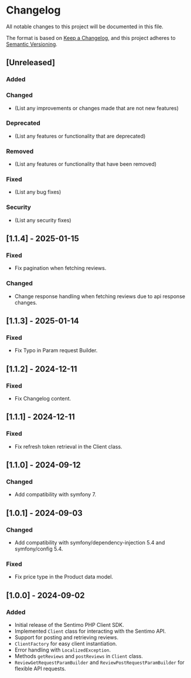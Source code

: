 # Changelog

All notable changes to this project will be documented in this file.

The format is based on [Keep a Changelog](https://keepachangelog.com/en/1.0.0/), and this project adheres to [Semantic Versioning](https://semver.org/spec/v2.0.0.html).

## [Unreleased]

### Added

### Changed
- (List any improvements or changes made that are not new features)

### Deprecated
- (List any features or functionality that are deprecated)

### Removed
- (List any features or functionality that have been removed)

### Fixed
- (List any bug fixes)

### Security
- (List any security fixes)

## [1.1.4] - 2025-01-15

### Fixed
- Fix pagination when fetching reviews.

### Changed
- Change response handling when fetching reviews due to api response changes.

## [1.1.3] - 2025-01-14

### Fixed
- Fix Typo in Param request Builder.

## [1.1.2] - 2024-12-11

### Fixed
- Fix Changelog content.

## [1.1.1] - 2024-12-11

### Fixed
- Fix refresh token retrieval in the Client class.

## [1.1.0] - 2024-09-12

### Changed
- Add compatibility with symfony 7.

## [1.0.1] - 2024-09-03

### Changed
- Add compatibility with symfony/dependency-injection 5.4 and symfony/config 5.4.

### Fixed
- Fix price type in the Product data model.

## [1.0.0] - 2024-09-02
### Added
- Initial release of the Sentimo PHP Client SDK.
- Implemented `Client` class for interacting with the Sentimo API.
- Support for posting and retrieving reviews.
- `ClientFactory` for easy client instantiation.
- Error handling with `LocalizedException`.
- Methods `getReviews` and `postReviews` in `Client` class.
- `ReviewGetRequestParamBuilder` and `ReviewPostRequestParamBuilder` for flexible API requests.
